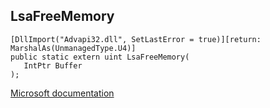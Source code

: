 ## LsaFreeMemory

```
[DllImport("Advapi32.dll", SetLastError = true)][return: MarshalAs(UnmanagedType.U4)]
public static extern uint LsaFreeMemory(
   IntPtr Buffer
);
```

[Microsoft documentation](https://docs.microsoft.com/en-us/windows/win32/api/ntsecapi/nf-ntsecapi-lsafreememory)
